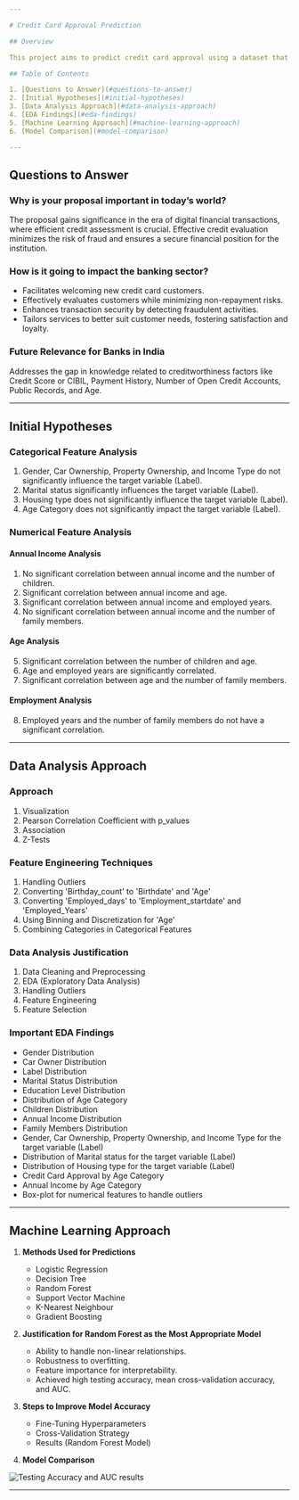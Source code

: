 ```yaml
---

# Credit Card Approval Prediction

## Overview

This project aims to predict credit card approval using a dataset that includes various features such as gender, car ownership, property ownership, income type, and more. The goal is to leverage data science techniques for credit scoring to assist in effective customer evaluation and minimize the risk of non-repayment of debts.

## Table of Contents

1. [Questions to Answer](#questions-to-answer)
2. [Initial Hypotheses](#initial-hypotheses)
3. [Data Analysis Approach](#data-analysis-approach)
4. [EDA Findings](#eda-findings)
5. [Machine Learning Approach](#machine-learning-approach)
6. [Model Comparison](#model-comparison)

---
```


## Questions to Answer

### Why is your proposal important in today’s world?

The proposal gains significance in the era of digital financial transactions, where efficient credit assessment is crucial. Effective credit evaluation minimizes the risk of fraud and ensures a secure financial position for the institution.

### How is it going to impact the banking sector?

- Facilitates welcoming new credit card customers.
- Effectively evaluates customers while minimizing non-repayment risks.
- Enhances transaction security by detecting fraudulent activities.
- Tailors services to better suit customer needs, fostering satisfaction and loyalty.

### Future Relevance for Banks in India

Addresses the gap in knowledge related to creditworthiness factors like Credit Score or CIBIL, Payment History, Number of Open Credit Accounts, Public Records, and Age.

---

## Initial Hypotheses

### Categorical Feature Analysis

1. Gender, Car Ownership, Property Ownership, and Income Type do not significantly influence the target variable (Label).
2. Marital status significantly influences the target variable (Label).
3. Housing type does not significantly influence the target variable (Label).
4. Age Category does not significantly impact the target variable (Label).

### Numerical Feature Analysis

#### Annual Income Analysis

1. No significant correlation between annual income and the number of children.
2. Significant correlation between annual income and age.
3. Significant correlation between annual income and employed years.
4. No significant correlation between annual income and the number of family members.

#### Age Analysis

5. Significant correlation between the number of children and age.
6. Age and employed years are significantly correlated.
7. Significant correlation between age and the number of family members.

#### Employment Analysis

8. Employed years and the number of family members do not have a significant correlation.

---

## Data Analysis Approach

### Approach

1. Visualization
2. Pearson Correlation Coefficient with p_values
3. Association
4. Z-Tests

### Feature Engineering Techniques

1. Handling Outliers
2. Converting 'Birthday_count' to 'Birthdate' and 'Age'
3. Converting 'Employed_days' to 'Employment_startdate' and 'Employed_Years'
4. Using Binning and Discretization for 'Age'
5. Combining Categories in Categorical Features

### Data Analysis Justification

1. Data Cleaning and Preprocessing
2. EDA (Exploratory Data Analysis)
3. Handling Outliers
4. Feature Engineering
5. Feature Selection

### Important EDA Findings

- Gender Distribution
- Car Owner Distribution
- Label Distribution
- Marital Status Distribution
- Education Level Distribution
- Distribution of Age Category
- Children Distribution
- Annual Income Distribution
- Family Members Distribution
- Gender, Car Ownership, Property Ownership, and Income Type for the target variable (Label)
- Distribution of Marital status for the target variable (Label)
- Distribution of Housing type for the target variable (Label)
- Credit Card Approval by Age Category
- Annual Income by Age Category
- Box-plot for numerical features to handle outliers

---

## Machine Learning Approach

1. **Methods Used for Predictions**
   - Logistic Regression
   - Decision Tree
   - Random Forest
   - Support Vector Machine
   - K-Nearest Neighbour
   - Gradient Boosting

2. **Justification for Random Forest as the Most Appropriate Model**
   - Ability to handle non-linear relationships.
   - Robustness to overfitting.
   - Feature importance for interpretability.
   - Achieved high testing accuracy, mean cross-validation accuracy, and AUC.

3. **Steps to Improve Model Accuracy**
   - Fine-Tuning Hyperparameters
   - Cross-Validation Strategy
   - Results (Random Forest Model)

4. **Model Comparison**

![Testing Accuracy and AUC results](https://github.com/ridhed/Credit-Card-Approval-Prediction/assets/83410546/fa202228-ac0a-47f7-a1e6-2744fa9b9b72)


---
